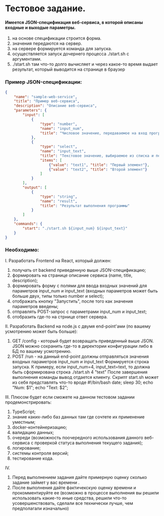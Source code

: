 # Тестовое задание.

#### Имеется JSON-спецификация веб-сервиса, в которой описаны входные и выходые параметры.

1. на основе спецификации строится форма.
2. значения передаются на сервер.
3. на сервере формируется команда для запуска.
4. осуществляется запуск дочернего процесса ./start.sh с аргументами.
5. ./start.sh там что-то долго вычисляет и через какое-то время выдает результат, который выводится на странице в браузер

### Пример JSON-спецификации:

```JSON
{
    "name": "sample-web-service",
    "title": "Пример веб-сервиса",
    "description": "Описание веб-сервиса",
    "parameters": {
        "input": [
            {
                "type": "number",
                "name": "input_num",
                "title": "Числовое значение, передаваемое на вход программе"
            },
            {
                "type": "select",
                "name": "input_text",
                "title": "Текстовое значение, выбираемое из списка и передаваемое на вход программе",
                "items": [
                    {"value": "text1", "title": "Первый элемент"},
                    {"value": "text2", "title": "Второй элемент"}
                ]
            }
        ],
        "output": [
            {
                "type": "string",
                "name": "result",
                "title": "Результат выполнения программы"
            }
        ]
    },
    "commands": {
        "start": "./start.sh ${input_num} ${input_text}"
    }
}
```

### Необходимо:

I. Разработать Frontend на React, который должен:

1.  получать от backend приведенную выше JSON-спецификацию;
2.  формировать на странице описание сервиса (name, title, description);
3.  формировать форму с полями для ввода входных значений для параметров input_num и input_text
    (входных параметров может быть больше двух, типы только number и select);
4.  отображать кнопку "Запустить", после того как значения параметров введены;
5.  отправлять POST-запрос с параметрами input_num и input_text;
6.  отобразить где-то на стрнице ответ сервера.

II. Разработать Backend на node.js с двумя end-point'ами (по вашему усмотрению может быть больше):

1.  GET /config - который будет возвращать приведенный выше JSON.
    JSON можно сохранить где-то в директории конфигурации либо в БД по вашему усмотрению.
2.  POST /run - на данный end-point должны отправляться значения входных параметров input_num и input_text
    Формируется строка запуска. К примеру, если input_num=4, input_text=text, то должна быть сформирована строка
    ./start.sh 4 "text"
    После завершения выполнения команды вывод отдается клиенту.
    Скрипт start.sh может из себя представлять что-то вроде
    #!/bin/bash
    date;
    sleep 30;
    echo "Num: $1";
    echo "Text: $2";

III. Плюсом будет если сможете на данном тестовом задании продемонстрировать:

1.  TypeScript;
2.  знание каких-либо баз данных там где сочтете их применение уместным;
3.  docker-контейнеризацию;
4.  валидацию данных;
5.  очереди (возможность поочередного использования данного веб-сервиса с проверкой статуса выполнения текущего задания);
6.  логирование;
7.  системы контроля версий;
8.  тестирование кода.

IV.

1.  Перед выполнением задания дайте примерную оценку сколько задание займет у вас времени .
2.  После выполнения дайте фактичекскую оценку времени и прокомментируйте ее
    (возможно в процессе выполнения вы решили использовать какие-то иные
    средства, решили что-то усовершенствовать, сделали все технически лучше,
    чем предполагали изначально)
